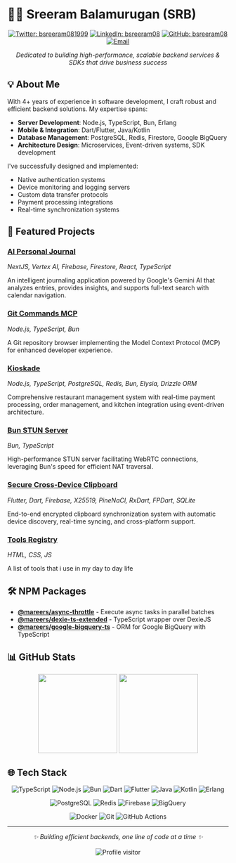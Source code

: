# 👨‍💻 Sreeram Balamurugan (SRB)

<div align="center">

[![Twitter: bsreeram081999](https://img.shields.io/twitter/follow/bsreeram081999?style=social)](https://twitter.com/bsreeram081999)
[![LinkedIn: bsreeram08](https://img.shields.io/badge/-bsreeram08-blue?style=flat-square&logo=Linkedin&logoColor=white&link=https://www.linkedin.com/in/bsreeram08/)](https://www.linkedin.com/in/bsreeram08/)
[![GitHub: bsreeram08](https://img.shields.io/github/followers/bsreeram08?label=follow&style=social)](https://github.com/bsreeram08)
[![Email](https://img.shields.io/badge/Email-me%40sreerams.in-red?style=flat-square&logo=gmail)](mailto:me@sreerams.in)

_Dedicated to building high-performance, scalable backend services & SDKs that drive business success_

</div>

## 💡 About Me

With 4+ years of experience in software development, I craft robust and efficient backend solutions. My expertise spans:

- **Server Development**: Node.js, TypeScript, Bun, Erlang
- **Mobile & Integration**: Dart/Flutter, Java/Kotlin
- **Database Management**: PostgreSQL, Redis, Firestore, Google BigQuery
- **Architecture Design**: Microservices, Event-driven systems, SDK development

I've successfully designed and implemented:

- Native authentication systems
- Device monitoring and logging servers
- Custom data transfer protocols
- Payment processing integrations
- Real-time synchronization systems

## 🚀 Featured Projects

### [AI Personal Journal](https://journal.sreerams.in)

_NextJS, Vertex AI, Firebase, Firestore, React, TypeScript_

An intelligent journaling application powered by Google's Gemini AI that analyzes entries, provides insights, and supports full-text search with calendar navigation.

### [Git Commands MCP](https://github.com/bsreeram08/git-commands-mcp)

_Node.js, TypeScript, Bun_

A Git repository browser implementing the Model Context Protocol (MCP) for enhanced developer experience.

### [Kioskade](https://kioskade.com/)

_Node.js, TypeScript, PostgreSQL, Redis, Bun, Elysia, Drizzle ORM_

Comprehensive restaurant management system with real-time payment processing, order management, and kitchen integration using event-driven architecture.

### [Bun STUN Server](https://github.com/bsreeram08/bun-webrtc-server)

_Bun, TypeScript_

High-performance STUN server facilitating WebRTC connections, leveraging Bun's speed for efficient NAT traversal.

### [Secure Cross-Device Clipboard](https://github.com/bsreeram08)

_Flutter, Dart, Firebase, X25519, PineNaCl, RxDart, FPDart, SQLite_

End-to-end encrypted clipboard synchronization system with automatic device discovery, real-time syncing, and cross-platform support.

### [Tools Registry](https://tools.sreerams.in)

_HTML, CSS, JS_

A list of tools that i use in my day to day life

## 🛠️ NPM Packages

- [**@mareers/async-throttle**](https://www.npmjs.com/package/@mareers/async-throttle) - Execute async tasks in parallel batches
- [**@mareers/dexie-ts-extended**](https://www.npmjs.com/package/@mareers/dexie-ts-extended) - TypeScript wrapper over DexieJS
- [**@mareers/google-bigquery-ts**](https://www.npmjs.com/package/@mareers/google-bigquery-ts) - ORM for Google BigQuery with TypeScript

## 📊 GitHub Stats

<div align="center">
  <img height="180em" src="https://github-readme-stats.vercel.app/api?username=bsreeram08&show_icons=true&theme=radical&include_all_commits=true&count_private=true"/>
  <img height="180em" src="https://github-readme-stats.vercel.app/api/top-langs/?username=bsreeram08&layout=compact&langs_count=7&theme=radical"/>
</div>

## 🌐 Tech Stack

<div align="center">
  
  ![TypeScript](https://img.shields.io/badge/-TypeScript-3178C6?style=for-the-badge&logo=typescript&logoColor=white)
  ![Node.js](https://img.shields.io/badge/-Node.js-339933?style=for-the-badge&logo=node.js&logoColor=white)
  ![Bun](https://img.shields.io/badge/-Bun-000000?style=for-the-badge&logo=bun&logoColor=white)
  ![Dart](https://img.shields.io/badge/-Dart-0175C2?style=for-the-badge&logo=dart&logoColor=white)
  ![Flutter](https://img.shields.io/badge/-Flutter-02569B?style=for-the-badge&logo=flutter&logoColor=white)
  ![Java](https://img.shields.io/badge/-Java-007396?style=for-the-badge&logo=java&logoColor=white)
  ![Kotlin](https://img.shields.io/badge/-Kotlin-7F52FF?style=for-the-badge&logo=kotlin&logoColor=white)
  ![Erlang](https://img.shields.io/badge/-Erlang-A90533?style=for-the-badge&logo=erlang&logoColor=white)
  
  ![PostgreSQL](https://img.shields.io/badge/-PostgreSQL-336791?style=for-the-badge&logo=postgresql&logoColor=white)
  ![Redis](https://img.shields.io/badge/-Redis-DC382D?style=for-the-badge&logo=redis&logoColor=white)
  ![Firebase](https://img.shields.io/badge/-Firebase-FFCA28?style=for-the-badge&logo=firebase&logoColor=black)
  ![BigQuery](https://img.shields.io/badge/-BigQuery-4285F4?style=for-the-badge&logo=google-cloud&logoColor=white)
  
  ![Docker](https://img.shields.io/badge/-Docker-2496ED?style=for-the-badge&logo=docker&logoColor=white)
  ![Git](https://img.shields.io/badge/-Git-F05032?style=for-the-badge&logo=git&logoColor=white)
  ![GitHub Actions](https://img.shields.io/badge/-GitHub_Actions-2088FF?style=for-the-badge&logo=github-actions&logoColor=white)

</div>

---

<div align="center">
  <i>✨ Building efficient backends, one line of code at a time ✨</i>
  <br><br>
  <img src="https://komarev.com/ghpvc/?username=bsreeram08&label=Profile%20views&color=0e75b6&style=flat" alt="Profile visitor" />
</div>

<!-- Last updated: April 2025 -->
